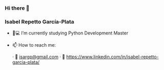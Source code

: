 ### Hi there 👋

<!--
**neifors/neifors** is a ✨ _special_ ✨ repository because its `README.md` (this file) appears on your GitHub profile.

Here are some ideas to get you started:

- 🔭 I’m currently working on ...
- 🌱 I’m currently learning ...
- 👯 I’m looking to collaborate on ...
- 🤔 I’m looking for help with ...
- 💬 Ask me about ...
- 📫 How to reach me: ...
- 😄 Pronouns: ...
- ⚡ Fun fact: ...
-->
### Isabel Repetto García-Plata

- 👩💻 I’m currently studying Python Development Master

- 📫 How to reach me: 

    · 📧 isargp@gmail.com
    · 🧩 https://www.linkedin.com/in/isabel-repetto-garcia-plata/
